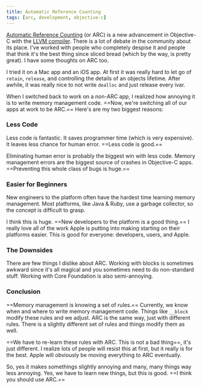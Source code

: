 ```yaml
---
title: Automatic Reference Counting
tags: [arc, development, objective-c]
---
```


[Automatic Reference Counting](http://clang.llvm.org/docs/AutomaticReferenceCounting.html) (or ARC) is a new advancement in Objective-C with the [LLVM compiler](http://llvm.org/). There is a lot of debate in the community about its place. I've worked with people who completely despise it and people that think it's the best thing since sliced bread (which by the way, is pretty great). I have some thoughts on ARC too.

I tried it on a Mac app and an iOS app. At first it was really hard to let go of `retain`, `release`, and controlling the details of an objects lifetime. After awhile, it was really nice to not write `dealloc` and just release every ivar.

When I switched back to work on a non-ARC app, I realized how annoying it is to write memory management code. ==Now, we're switching all of our apps at work to be ARC.== Here's are my two biggest reasons:

### Less Code

Less code is fantastic. It saves programmer time (which is very expensive). It leaves less chance for human error. ==Less code is good.==

Eliminating human error is probably the biggest win with less code. Memory management errors are the biggest source of crashes in Objective-C apps. ==Preventing this whole class of bugs is huge.==

### Easier for Beginners

New engineers to the platform often have the hardest time learning memory management. Most platforms, like Java & Ruby, use a garbage collector, so the concept is difficult to grasp.

I think this is huge. ==New developers to the platform is a good thing.== I really love all of the work Apple is putting into making starting on their platforms easier. This is good for everyone: developers, users, and Apple.

### The Downsides

There are few things I dislike about ARC. Working with blocks is sometimes awkward since it's all magical and you sometimes need to do non-standard stuff. Working with Core Foundation is also semi-annoying.

### Conclusion

==Memory management is knowing a set of rules.== Currently, we know when and where to write memory management code. Things like `__block` modify these rules and we adjust. ARC is the same way, just with different rules. There is a slightly different set of rules and things modify them as well.

==We have to re-learn these rules with ARC. This is not a bad thing==, it's just different. I realize lots of people will resist this at first, but it really is for the best. Apple will obviously be moving everything to ARC eventually.

So, yes it makes somethings slightly annoying and many, many things way less annoying. Yes, we have to learn new things, but this is good. ==I think you should use ARC.==
